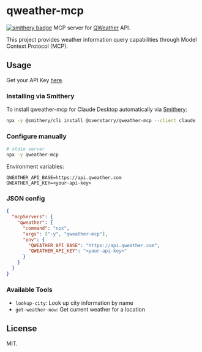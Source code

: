 # qweather-mcp

[![smithery badge](https://smithery.ai/badge/@overstarry/qweather-mcp)](https://smithery.ai/server/@overstarry/qweather-mcp)
MCP server for [QWeather](https://www.qweather.com/) API.

This project provides weather information query capabilities through Model Context Protocol (MCP).

## Usage

Get your API Key [here](https://console.qweather.com/).

### Installing via Smithery

To install qweather-mcp for Claude Desktop automatically via [Smithery](https://smithery.ai/server/@overstarry/qweather-mcp):

```bash
npx -y @smithery/cli install @overstarry/qweather-mcp --client claude
```

### Configure manually

```bash
# stdio server
npx -y qweather-mcp

```

Environment variables:

```
QWEATHER_API_BASE=https://api.qweather.com
QWEATHER_API_KEY=<your-api-key>
```

### JSON config

```json
{
  "mcpServers": {
    "qweather": {
      "command": "npx",
      "args": ["-y", "qweather-mcp"],
      "env": {
        "QWEATHER_API_BASE": "https://api.qweather.com",
        "QWEATHER_API_KEY": "<your-api-key>"
      }
    }
  }
}
```

### Available Tools

- `lookup-city`: Look up city information by name
- `get-weather-now`: Get current weather for a location

## License

MIT.
